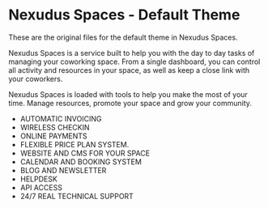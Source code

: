 Nexudus Spaces - Default Theme
============================

These are the original files for the default theme in Nexudus Spaces.

Nexudus Spaces is a service built to help you with the day to day tasks of managing your coworking space. 
From a single dashboard, you can control all activity and resources in your space, 
as well as keep a close link with your coworkers.

Nexudus Spaces is loaded with tools to help you make the most of your time. Manage resources, promote your space and grow your community.

- AUTOMATIC INVOICING
- WIRELESS CHECKIN
- ONLINE PAYMENTS
- FLEXIBLE PRICE PLAN SYSTEM.
- WEBSITE AND CMS FOR YOUR SPACE
- CALENDAR AND BOOKING SYSTEM
- BLOG AND NEWSLETTER
- HELPDESK
- API ACCESS
- 24/7 REAL TECHNICAL SUPPORT
